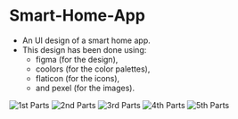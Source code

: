 # Smart-Home-App
- An UI design of a smart home app.
- This design has been done using:
  - figma (for the design),
  - coolors (for the color palettes),
  - flaticon (for the icons),
  - and pexel (for the images).

![1st Parts](https://github.com/user-attachments/assets/d6f47991-cf91-4005-b102-cbc6720f9770)
![2nd Parts](https://github.com/user-attachments/assets/b05bef4c-17cc-4f28-a83b-fa20ded66fb3)
![3rd Parts](https://github.com/user-attachments/assets/e5093275-bc46-4a34-b9a6-6e3bc6ea2da8)
![4th Parts](https://github.com/user-attachments/assets/a488904e-419d-4286-a5f7-7a970d52c76c)
![5th Parts](https://github.com/user-attachments/assets/62c7dad3-3d3c-4564-a7f5-478281176ec3)
